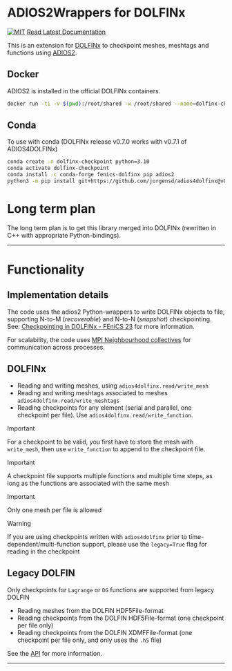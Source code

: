 # ADIOS2Wrappers for DOLFINx

[![MIT](https://img.shields.io/github/license/jorgensd/adios4dolfinx)](LICENSE)
[Read Latest Documentation](https://jsdokken.com/adios4dolfinx/)

This is an extension for [DOLFINx](https://github.com/FEniCS/dolfinx/) to checkpoint meshes, meshtags and functions using [ADIOS2](https://adios2.readthedocs.io/en/latest/).

## Docker
ADIOS2 is installed in the official DOLFINx containers.
```bash
docker run -ti -v $(pwd):/root/shared -w /root/shared --name=dolfinx-checkpoint ghcr.io/fenics/dolfinx/dolfinx:nightly
```

## Conda
To use with conda (DOLFINx release v0.7.0 works with v0.7.1 of ADIOS4DOLFINx)
```bash
conda create -n dolfinx-checkpoint python=3.10
conda activate dolfinx-checkpoint
conda install -c conda-forge fenics-dolfinx pip adios2
python3 -m pip install git+https://github.com/jorgensd/adios4dolfinx@v0.7.1
```

# Long term plan
The long term plan is to get this library merged into DOLFINx (rewritten in C++ with appropriate Python-bindings).
_________________

# Functionality 

## Implementation details
The code uses the adios2 Python-wrappers to write DOLFINx objects to file, supporting N-to-M (*recoverable*) and N-to-N (*snapshot*) checkpointing.
See: [Checkpointing in DOLFINx - FEniCS 23](https://jsdokken.com/checkpointing-presentation/#/) for more information.

For scalability, the code uses [MPI Neighbourhood collectives](https://www.mpi-forum.org/docs/mpi-3.1/mpi31-report/node200.htm) for communication across processes.

## DOLFINx
- Reading and writing meshes, using `adios4dolfinx.read/write_mesh`
- Reading and writing meshtags associated to meshes `adios4dolfinx.read/write_meshtags`
- Reading checkpoints for any element (serial and parallel, one checkpoint per file). Use `adios4dolfinx.read/write_function`.

> [!IMPORTANT]  
> For a checkpoint to be valid, you first have to store the mesh with `write_mesh`, then use `write_function` to append to the checkpoint file.

> [!IMPORTANT]  
> A checkpoint file supports multiple functions and multiple time steps, as long as the functions are associated with the same mesh

> [!IMPORTANT]  
> Only one mesh per file is allowed

> [!WARNING]
> If you are using checkpoints written with `adios4dolfinx` prior to time-dependent/multi-function support, please use the `legacy=True` flag for reading in the checkpoint


## Legacy DOLFIN
Only checkpoints for `Lagrange` or `DG` functions are supported from legacy DOLFIN
- Reading meshes from the DOLFIN HDF5File-format
- Reading checkpoints from the DOLFIN HDF5File-format (one checkpoint per file only)
- Reading checkpoints from the DOLFIN XDMFFile-format (one checkpoint per file only, and only uses the `.h5` file)

See the [API](./docs/api) for more information.
_________________
